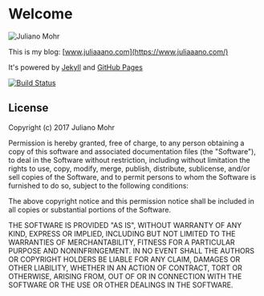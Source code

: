 # Welcome

![Juliano Mohr](https://d27nechif2d87h.cloudfront.net/images/juliano-boesel-mohr-192x192.jpg)

This is my blog: [www.juliaaano.com](https://www.juliaaano.com/)

It's powered by [Jekyll](https://jekyllrb.com/) and [GitHub Pages](https://pages.github.com/)

[![Build Status](https://travis-ci.com/juliaaano/juliaaano.svg)](https://travis-ci.com/juliaaano/juliaaano)

## License

Copyright (c) 2017 Juliano Mohr

Permission is hereby granted, free of charge, to any person obtaining a copy
of this software and associated documentation files (the "Software"), to deal
in the Software without restriction, including without limitation the rights
to use, copy, modify, merge, publish, distribute, sublicense, and/or sell
copies of the Software, and to permit persons to whom the Software is
furnished to do so, subject to the following conditions:

The above copyright notice and this permission notice shall be included in all
copies or substantial portions of the Software.

THE SOFTWARE IS PROVIDED "AS IS", WITHOUT WARRANTY OF ANY KIND, EXPRESS OR
IMPLIED, INCLUDING BUT NOT LIMITED TO THE WARRANTIES OF MERCHANTABILITY,
FITNESS FOR A PARTICULAR PURPOSE AND NONINFRINGEMENT. IN NO EVENT SHALL THE
AUTHORS OR COPYRIGHT HOLDERS BE LIABLE FOR ANY CLAIM, DAMAGES OR OTHER
LIABILITY, WHETHER IN AN ACTION OF CONTRACT, TORT OR OTHERWISE, ARISING FROM,
OUT OF OR IN CONNECTION WITH THE SOFTWARE OR THE USE OR OTHER DEALINGS IN THE
SOFTWARE.
